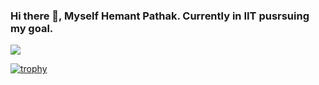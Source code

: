 ### Hi there 👋, Myself Hemant Pathak. Currently in IIT pusrsuing my goal.

![](https://komarev.com/ghpvc/?username=hemant030406)

[![trophy](https://github-profile-trophy.vercel.app/?username=hemant030406&theme=onedark&rank=S,A)](https://github.com/ryo-ma/github-profile-trophy)
<!--
**hemant030406/hemant030406** is a ✨ _special_ ✨ repository because its `README.md` (this file) appears on your GitHub profile.

Here are some ideas to get you started:

- 🔭 I’m currently working on ...
- 🌱 I’m currently learning ...
- 👯 I’m looking to collaborate on ...
- 🤔 I’m looking for help with ...
- 💬 Ask me about ...
- 📫 How to reach me: ...
- 😄 Pronouns: ...
- ⚡ Fun fact: ...
-->
